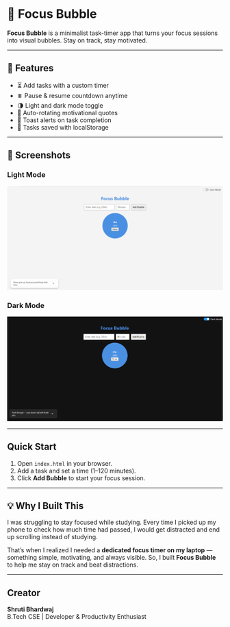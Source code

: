 # 🎯 Focus Bubble

**Focus Bubble** is a minimalist task-timer app that turns your focus sessions into visual bubbles. Stay on track, stay motivated.

---

## 🔧 Features

- ⏳ Add tasks with a custom timer  
- ⏸️ Pause & resume countdown anytime  
- 🌗 Light and dark mode toggle  
- 💬 Auto-rotating motivational quotes  
- 🔔 Toast alerts on task completion  
- 💾 Tasks saved with localStorage  

---

## 📸 Screenshots

### Light Mode  
![Light Mode](images/screenshot1.png)

### Dark Mode  
![Dark Mode](images/screenshot2.png)

---

## Quick Start

1. Open `index.html` in your browser.  
2. Add a task and set a time (1–120 minutes).  
3. Click **Add Bubble** to start your focus session.  

---

## 💡 Why I Built This

I was struggling to stay focused while studying. Every time I picked up my phone to check how much time had passed, I would get distracted and end up scrolling instead of studying.

That’s when I realized I needed a **dedicated focus timer on my laptop** — something simple, motivating, and always visible. So, I built **Focus Bubble** to help me stay on track and beat distractions.

---

## Creator

**Shruti Bhardwaj**  
B.Tech CSE | Developer & Productivity Enthusiast
